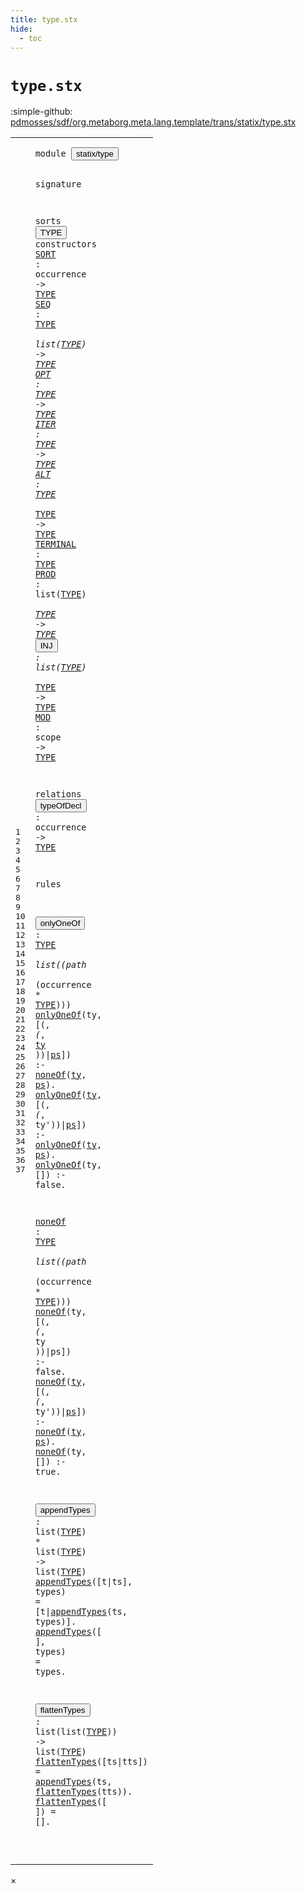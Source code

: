 ```yaml
---
title: type.stx
hide:
  - toc
---
```


# `type.stx`

:simple-github: [pdmosses/sdf/org.metaborg.meta.lang.template/trans/statix/type.stx]

[pdmosses/sdf/org.metaborg.meta.lang.template/trans/statix/type.stx]: https://github.com/pdmosses/sdf/blob/master/org.metaborg.meta.lang.template/trans/statix/type.stx "The source file on GitHub"

<div class="stx"><table class="highlighttable"><tbody><tr><td class="linenos"><div class="linenodiv"><pre><span></span>1
2
3
4
5
6
7
8
9
10
11
12
13
14
15
16
17
18
19
20
21
22
23
24
25
26
27
28
29
30
31
32
33
34
35
36
37
</pre></div></td>
<td class="code"><pre><code><span class="keyword">module</span> <button class="modal-open" id="statix/type_1_8" title="Multi-file references" data-urls="../cons.stx/#statix/type_6_3 line 6; ../main.stx/#statix/type_6_3 line 6; ../module.stx/#statix/type_7_3 line 7; ../production.stx/#statix/type_5_3 line 5; ../sort.stx/#statix/type_6_3 line 6; ../sort_cons.stx/#statix/type_6_3 line 6; ../symbol.stx/#statix/type_5_3 line 5; ../section/syntax.stx/#statix/type_8_3 line 8; ../section/template.stx/#statix/type_7_3 line 7"><span class="token sort_Id">statix/type</span></button>

<span class="keyword">signature</span>

  <span class="keyword">sorts</span> <span class="cons_SortDecl"><button class="modal-open" id="TYPE_5_9" title="Multi-file references" data-urls="#TYPE_6_37 line 6, 7, 8, 9, 10, 11, 12, 13, 14, 17, 21, 26, 31, 35; ../cons.stx/#TYPE_11_37 line 11, 19, 25, 32, 38; ../module.stx/#TYPE_43_40 line 43, 49; ../production.stx/#TYPE_11_26 line 11; ../sort.stx/#TYPE_21_47 line 21, 28, 34; ../sort_cons.stx/#TYPE_32_33 line 32, 37, 44; ../symbol.stx/#TYPE_36_35 line 36; ../section/syntax.stx/#TYPE_69_49 line 69; ../section/template.stx/#TYPE_48_59 line 48, 63, 72, 78, 85, 90"><span class="token sort_Id">TYPE</span></button></span> <span class="keyword">constructors</span>
    <span class="cons_OpDecl"><a href="../sort.stx/#SORT_23_14" id="SORT_6_5" title="Referenced at ../sort.stx line 23"><span class="token sort_Id">SORT</span></a>     <span class="operator">:</span> <span class="cons_OccurrenceSort">occurrence</span>        <span class="operator">-&gt;</span> <span class="cons_SimpleSort"><a href="#TYPE_5_9" id="TYPE_6_37" title="Defined at line 5"><span class="token sort_Id">TYPE</span></a></span></span>
    <span class="cons_OpDecl"><a href="../symbol.stx/#SEQ_55_48" id="SEQ_7_5" title="Referenced at ../symbol.stx line 55"><span class="token sort_Id">SEQ</span></a>      <span class="operator">:</span> <span class="cons_SimpleSort"><a href="#TYPE_5_9" id="TYPE_7_16" title="Defined at line 5"><span class="token sort_Id">TYPE</span></a></span> <span class="operator">*</span> <span class="keyword">list</span><span class="operator">(</span><span class="cons_SimpleSort"><a href="#TYPE_5_9" id="TYPE_7_28" title="Defined at line 5"><span class="token sort_Id">TYPE</span></a></span><span class="operator">)</span> <span class="operator">-&gt;</span> <span class="cons_SimpleSort"><a href="#TYPE_5_9" id="TYPE_7_37" title="Defined at line 5"><span class="token sort_Id">TYPE</span></a></span></span>
    <span class="cons_OpDecl"><a href="../symbol.stx/#OPT_58_34" id="OPT_8_5" title="Referenced at ../symbol.stx line 58"><span class="token sort_Id">OPT</span></a>      <span class="operator">:</span> <span class="cons_SimpleSort"><a href="#TYPE_5_9" id="TYPE_8_16" title="Defined at line 5"><span class="token sort_Id">TYPE</span></a></span>              <span class="operator">-&gt;</span> <span class="cons_SimpleSort"><a href="#TYPE_5_9" id="TYPE_8_37" title="Defined at line 5"><span class="token sort_Id">TYPE</span></a></span></span>
    <span class="cons_OpDecl"><a href="../symbol.stx/#ITER_60_35" id="ITER_9_5" title="Referenced at ../symbol.stx line 60, 62, 64, 66"><span class="token sort_Id">ITER</span></a>     <span class="operator">:</span> <span class="cons_SimpleSort"><a href="#TYPE_5_9" id="TYPE_9_16" title="Defined at line 5"><span class="token sort_Id">TYPE</span></a></span>              <span class="operator">-&gt;</span> <span class="cons_SimpleSort"><a href="#TYPE_5_9" id="TYPE_9_37" title="Defined at line 5"><span class="token sort_Id">TYPE</span></a></span></span>
    <span class="cons_OpDecl"><a href="../symbol.stx/#ALT_68_44" id="ALT_10_5" title="Referenced at ../symbol.stx line 68"><span class="token sort_Id">ALT</span></a>      <span class="operator">:</span> <span class="cons_SimpleSort"><a href="#TYPE_5_9" id="TYPE_10_16" title="Defined at line 5"><span class="token sort_Id">TYPE</span></a></span> <span class="operator">*</span> <span class="cons_SimpleSort"><a href="#TYPE_5_9" id="TYPE_10_23" title="Defined at line 5"><span class="token sort_Id">TYPE</span></a></span>       <span class="operator">-&gt;</span> <span class="cons_SimpleSort"><a href="#TYPE_5_9" id="TYPE_10_37" title="Defined at line 5"><span class="token sort_Id">TYPE</span></a></span></span>
    <span class="cons_OpDecl"><a href="../symbol.stx/#TERMINAL_72_35" id="TERMINAL_11_5" title="Referenced at ../symbol.stx line 72, 73, 74, 75"><span class="token sort_Id">TERMINAL</span></a> <span class="operator">:</span>                      <span class="cons_SimpleSort"><a href="#TYPE_5_9" id="TYPE_11_37" title="Defined at line 5"><span class="token sort_Id">TYPE</span></a></span></span>
    <span class="cons_OpDecl"><a href="../cons.stx/#PROD_13_14" id="PROD_12_5" title="Referenced at ../cons.stx line 13, 39"><span class="token sort_Id">PROD</span></a>     <span class="operator">:</span> <span class="keyword">list</span><span class="operator">(</span><span class="cons_SimpleSort"><a href="#TYPE_5_9" id="TYPE_12_21" title="Defined at line 5"><span class="token sort_Id">TYPE</span></a></span><span class="operator">)</span> <span class="operator">*</span> <span class="cons_SimpleSort"><a href="#TYPE_5_9" id="TYPE_12_29" title="Defined at line 5"><span class="token sort_Id">TYPE</span></a></span> <span class="operator">-&gt;</span> <span class="cons_SimpleSort"><a href="#TYPE_5_9" id="TYPE_12_37" title="Defined at line 5"><span class="token sort_Id">TYPE</span></a></span></span>
    <span class="cons_OpDecl"><button class="modal-open" id="INJ_13_5" title="Multi-file references" data-urls="../section/syntax.stx/#INJ_74_14 line 74; ../section/template.stx/#INJ_53_14 line 53"><span class="token sort_Id">INJ</span></button>      <span class="operator">:</span> <span class="keyword">list</span><span class="operator">(</span><span class="cons_SimpleSort"><a href="#TYPE_5_9" id="TYPE_13_21" title="Defined at line 5"><span class="token sort_Id">TYPE</span></a></span><span class="operator">)</span> <span class="operator">*</span> <span class="cons_SimpleSort"><a href="#TYPE_5_9" id="TYPE_13_29" title="Defined at line 5"><span class="token sort_Id">TYPE</span></a></span> <span class="operator">-&gt;</span> <span class="cons_SimpleSort"><a href="#TYPE_5_9" id="TYPE_13_37" title="Defined at line 5"><span class="token sort_Id">TYPE</span></a></span></span>
    <span class="cons_OpDecl"><a href="../module.stx/#MOD_40_43" id="MOD_14_5" title="Referenced at ../module.stx line 40, 76"><span class="token sort_Id">MOD</span></a>      <span class="operator">:</span> <span class="cons_ScopeSort">scope</span>             <span class="operator">-&gt;</span> <span class="cons_SimpleSort"><a href="#TYPE_5_9" id="TYPE_14_37" title="Defined at line 5"><span class="token sort_Id">TYPE</span></a></span></span>

  <span class="keyword">relations</span>
    <span class="cons_Label"><button class="modal-open" id="typeOfDecl_17_5" title="Multi-file references" data-urls="../cons.stx/#typeOfDecl_14_33 line 14, 15, 21, 34; ../module.stx/#typeOfDecl_40_32 line 40, 46; ../sort.stx/#typeOfDecl_24_26 line 24, 30"><span class="token sort_Id">typeOfDecl</span></button></span> <span class="operator">:</span> <span class="cons_OccurrenceSort">occurrence</span> <span class="operator">-&gt;</span> <span class="cons_SimpleSort"><a href="#TYPE_5_9" id="TYPE_17_32" title="Defined at line 5"><span class="token sort_Id">TYPE</span></a></span>

<span class="keyword">rules</span>

  <button class="modal-open" id="onlyOneOf_21_3" title="Multi-file references" data-urls="#onlyOneOf_22_3 line 22, 23, 24; ../cons.stx/#onlyOneOf_16_5 line 16"><span class="token sort_Id">onlyOneOf</span></button> <span class="operator">:</span> <span class="cons_SimpleSort"><a href="#TYPE_5_9" id="TYPE_21_15" title="Defined at line 5"><span class="token sort_Id">TYPE</span></a></span> <span class="operator">*</span> <span class="keyword">list</span><span class="operator">((</span><span class="cons_PathSort">path</span> <span class="operator">*</span> <span class="operator">(</span><span class="cons_OccurrenceSort">occurrence</span> <span class="operator">*</span> <span class="cons_SimpleSort"><a href="#TYPE_5_9" id="TYPE_21_49" title="Defined at line 5"><span class="token sort_Id">TYPE</span></a></span><span class="operator">)))</span>
  <a href="#onlyOneOf_21_3" id="onlyOneOf_22_3" title="Defined at line 21"><span class="token sort_Id">onlyOneOf</span></a><span class="operator">(</span><span class="cons_Var">ty</span><span class="operator">,</span> <span class="operator">[(_,</span> <span class="operator">(_,</span> <span class="cons_Var"><a href="#ty_22_47" id="ty_22_26" title="Referenced at line 22"><span class="token sort_Id">ty</span></a></span> <span class="operator">))|</span><span class="cons_Var"><a href="#ps_22_51" id="ps_22_32" title="Referenced at line 22"><span class="token sort_Id">ps</span></a></span><span class="operator">])</span> <span class="operator">:-</span> <a href="#noneOf_26_3" id="noneOf_22_40" title="Defined at line 26"><span class="token sort_Id">noneOf</span></a><span class="operator">(</span><span class="cons_Var"><a href="#ty_22_26" id="ty_22_47" title="Defined at line 22"><span class="token sort_Id">ty</span></a></span><span class="operator">,</span> <span class="cons_Var"><a href="#ps_22_32" id="ps_22_51" title="Defined at line 22"><span class="token sort_Id">ps</span></a></span><span class="operator">).</span>
  <a href="#onlyOneOf_21_3" id="onlyOneOf_23_3" title="Defined at line 21"><span class="token sort_Id">onlyOneOf</span></a><span class="operator">(</span><span class="cons_Var"><a href="#ty_23_50" id="ty_23_13" title="Referenced at line 23"><span class="token sort_Id">ty</span></a></span><span class="operator">,</span> <span class="operator">[(_,</span> <span class="operator">(_,</span> <span class="cons_Var"><span id="ty'_23_26" title="Not referenced"><span class="token sort_Id">ty'</span></span></span><span class="operator">))|</span><span class="cons_Var"><a href="#ps_23_54" id="ps_23_32" title="Referenced at line 23"><span class="token sort_Id">ps</span></a></span><span class="operator">])</span> <span class="operator">:-</span> <a href="#onlyOneOf_21_3" id="onlyOneOf_23_40" title="Defined at line 21"><span class="token sort_Id">onlyOneOf</span></a><span class="operator">(</span><span class="cons_Var"><a href="#ty_23_13" id="ty_23_50" title="Defined at line 23"><span class="token sort_Id">ty</span></a></span><span class="operator">,</span> <span class="cons_Var"><a href="#ps_23_32" id="ps_23_54" title="Defined at line 23"><span class="token sort_Id">ps</span></a></span><span class="operator">).</span>
  <a href="#onlyOneOf_21_3" id="onlyOneOf_24_3" title="Defined at line 21"><span class="token sort_Id">onlyOneOf</span></a><span class="operator">(</span><span class="cons_Var"><span id="ty_24_13" title="Not referenced"><span class="token sort_Id">ty</span></span></span><span class="operator">,</span> <span class="operator">[])</span>                 <span class="operator">:-</span> <span class="keyword">false</span><span class="operator">.</span>

  <a href="#noneOf_22_40" id="noneOf_26_3" title="Referenced at line 22, 27, 28, 29"><span class="token sort_Id">noneOf</span></a> <span class="operator">:</span> <span class="cons_SimpleSort"><a href="#TYPE_5_9" id="TYPE_26_12" title="Defined at line 5"><span class="token sort_Id">TYPE</span></a></span> <span class="operator">*</span> <span class="keyword">list</span><span class="operator">((</span><span class="cons_PathSort">path</span> <span class="operator">*</span> <span class="operator">(</span><span class="cons_OccurrenceSort">occurrence</span> <span class="operator">*</span> <span class="cons_SimpleSort"><a href="#TYPE_5_9" id="TYPE_26_46" title="Defined at line 5"><span class="token sort_Id">TYPE</span></a></span><span class="operator">)))</span>
  <a href="#noneOf_26_3" id="noneOf_27_3" title="Defined at line 26"><span class="token sort_Id">noneOf</span></a><span class="operator">(</span><span class="cons_Var">ty</span><span class="operator">,</span> <span class="operator">[(_,</span> <span class="operator">(_,</span> <span class="cons_Var"><span id="ty_27_23" title="Not referenced"><span class="token sort_Id">ty</span></span></span> <span class="operator">))|</span><span class="cons_Var"><span id="ps_27_29" title="Not referenced"><span class="token sort_Id">ps</span></span></span><span class="operator">])</span> <span class="operator">:-</span> <span class="keyword">false</span><span class="operator">.</span>
  <a href="#noneOf_26_3" id="noneOf_28_3" title="Defined at line 26"><span class="token sort_Id">noneOf</span></a><span class="operator">(</span><span class="cons_Var"><a href="#ty_28_44" id="ty_28_10" title="Referenced at line 28"><span class="token sort_Id">ty</span></a></span><span class="operator">,</span> <span class="operator">[(_,</span> <span class="operator">(_,</span> <span class="cons_Var"><span id="ty'_28_23" title="Not referenced"><span class="token sort_Id">ty'</span></span></span><span class="operator">))|</span><span class="cons_Var"><a href="#ps_28_48" id="ps_28_29" title="Referenced at line 28"><span class="token sort_Id">ps</span></a></span><span class="operator">])</span> <span class="operator">:-</span> <a href="#noneOf_26_3" id="noneOf_28_37" title="Defined at line 26"><span class="token sort_Id">noneOf</span></a><span class="operator">(</span><span class="cons_Var"><a href="#ty_28_10" id="ty_28_44" title="Defined at line 28"><span class="token sort_Id">ty</span></a></span><span class="operator">,</span> <span class="cons_Var"><a href="#ps_28_29" id="ps_28_48" title="Defined at line 28"><span class="token sort_Id">ps</span></a></span><span class="operator">).</span>
  <a href="#noneOf_26_3" id="noneOf_29_3" title="Defined at line 26"><span class="token sort_Id">noneOf</span></a><span class="operator">(</span><span class="cons_Var"><span id="ty_29_10" title="Not referenced"><span class="token sort_Id">ty</span></span></span><span class="operator">,</span> <span class="operator">[])</span>                 <span class="operator">:-</span> <span class="keyword">true</span><span class="operator">.</span>

  <button class="modal-open" id="appendTypes_31_3" title="Multi-file references" data-urls="#appendTypes_32_3 line 32, 33, 36; ../section/template.stx/#appendTypes_66_51 line 66, 79"><span class="token sort_Id">appendTypes</span></button> <span class="operator">:</span> <span class="keyword">list</span><span class="operator">(</span><span class="cons_SimpleSort"><a href="#TYPE_5_9" id="TYPE_31_22" title="Defined at line 5"><span class="token sort_Id">TYPE</span></a></span><span class="operator">)</span> <span class="operator">*</span> <span class="keyword">list</span><span class="operator">(</span><span class="cons_SimpleSort"><a href="#TYPE_5_9" id="TYPE_31_35" title="Defined at line 5"><span class="token sort_Id">TYPE</span></a></span><span class="operator">)</span> <span class="operator">-&gt;</span> <span class="keyword">list</span><span class="operator">(</span><span class="cons_SimpleSort"><a href="#TYPE_5_9" id="TYPE_31_49" title="Defined at line 5"><span class="token sort_Id">TYPE</span></a></span><span class="operator">)</span>
  <a href="#appendTypes_31_3" id="appendTypes_32_3" title="Defined at line 31"><span class="token sort_Id">appendTypes</span></a><span class="operator">([</span><span class="cons_Var">t</span><span class="operator">|</span><span class="cons_Var">ts</span><span class="operator">],</span> <span class="cons_Var"><span id="types_32_23" title="Not referenced"><span class="token sort_Id">types</span></span></span><span class="operator">)</span> <span class="operator">=</span> <span class="operator">[</span><span class="cons_Var"><span id="t_32_33" title="Not referenced"><span class="token sort_Id">t</span></span></span><span class="operator">|</span><a href="#appendTypes_31_3" id="appendTypes_32_35" title="Defined at line 31"><span class="token sort_Id">appendTypes</span></a><span class="operator">(</span><span class="cons_Var"><span id="ts_32_47" title="Not referenced"><span class="token sort_Id">ts</span></span></span><span class="operator">,</span> <span class="cons_Var">types</span><span class="operator">)].</span>
  <a href="#appendTypes_31_3" id="appendTypes_33_3" title="Defined at line 31"><span class="token sort_Id">appendTypes</span></a><span class="operator">([</span>    <span class="operator">],</span> <span class="cons_Var">types</span><span class="operator">)</span> <span class="operator">=</span> <span class="cons_Var"><span id="types_33_32" title="Not referenced"><span class="token sort_Id">types</span></span></span><span class="operator">.</span>

  <button class="modal-open" id="flattenTypes_35_3" title="Multi-file references" data-urls="#flattenTypes_36_3 line 36, 37; ../section/template.stx/#flattenTypes_64_51 line 64, 65"><span class="token sort_Id">flattenTypes</span></button> <span class="operator">:</span> <span class="keyword">list</span><span class="operator">(</span><span class="keyword">list</span><span class="operator">(</span><span class="cons_SimpleSort"><a href="#TYPE_5_9" id="TYPE_35_28" title="Defined at line 5"><span class="token sort_Id">TYPE</span></a></span><span class="operator">))</span> <span class="operator">-&gt;</span> <span class="keyword">list</span><span class="operator">(</span><span class="cons_SimpleSort"><a href="#TYPE_5_9" id="TYPE_35_43" title="Defined at line 5"><span class="token sort_Id">TYPE</span></a></span><span class="operator">)</span>
  <a href="#flattenTypes_35_3" id="flattenTypes_36_3" title="Defined at line 35"><span class="token sort_Id">flattenTypes</span></a><span class="operator">([</span><span class="cons_Var">ts</span><span class="operator">|</span><span class="cons_Var">tts</span><span class="operator">])</span> <span class="operator">=</span> <a href="#appendTypes_31_3" id="appendTypes_36_28" title="Defined at line 31"><span class="token sort_Id">appendTypes</span></a><span class="operator">(</span><span class="cons_Var"><span id="ts_36_40" title="Not referenced"><span class="token sort_Id">ts</span></span></span><span class="operator">,</span> <a href="#flattenTypes_35_3" id="flattenTypes_36_44" title="Defined at line 35"><span class="token sort_Id">flattenTypes</span></a><span class="operator">(</span><span class="cons_Var"><span id="tts_36_57" title="Not referenced"><span class="token sort_Id">tts</span></span></span><span class="operator">)).</span>
  <a href="#flattenTypes_35_3" id="flattenTypes_37_3" title="Defined at line 35"><span class="token sort_Id">flattenTypes</span></a><span class="operator">([</span>      <span class="operator">])</span> <span class="operator">=</span> <span class="operator">[].</span>

</code></pre></td></tr></tbody></table></div>

<div id="modal">
  <div id="modal-content">
    <span id="modal-close">&times;</span>
    <h2 id="modal-h2"></h2>
    <p  id="modal-p"></p>
    <ul id="modal-ul"></ul>
  </div>
</div>
